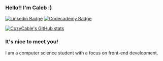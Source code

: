 ### Hello!! I'm Caleb :)

[![Linkedin Badge](https://img.shields.io/badge/-LinkedIn-0e76a8?style=flat-square&logo=Linkedin&logoColor=white)](https://www.linkedin.com/in/cozycable/) [![Codecademy Badge](https://img.shields.io/badge/Codecademy-codecademy?style=flat-square&logo=codecademy&logoColor=black&labelColor=cba6f7&color=cba6f7)](https://www.codecademy.com/profiles/CozyCable)


[![CozyCable's GitHub stats](https://github-readme-stats.vercel.app/api?username=cozycable&bg_color=1e1e2e&text_color=cdd6f4&icon_color=cba6f7&title_color=94e2d5)](https://github.com/anuraghazra/github-readme-stats)

### It's nice to meet you!

I am a computer science student with a focus on front-end development.
